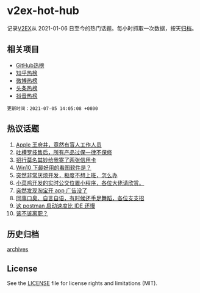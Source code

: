 # v2ex-hot-hub

 记录[V2EX](https://www.v2ex.com/)从 2021-01-06 日至今的热门话题。每小时抓取一次数据，按天[归档](archives)。
 
 ## 相关项目

- [GitHub热榜](https://github.com/snaildev/github-hot-hub)
- [知乎热榜](https://github.com/snaildev/zhihu-hot-hub)
- [微博热榜](https://github.com/snaildev/weibo-hot-hub)
- [头条热榜](https://github.com/snaildev/toutiao-hot-hub)
- [抖音热榜](https://github.com/snaildev/douyin-hot-hub)


 `更新时间：2021-07-05 14:05:08 +0800`

## 热议话题

1. [Apple 王府井，竟然有盲人工作人员](https://www.v2ex.com/t/787503)
1. [吐槽罗技售后，所有产品过保一律不保修](https://www.v2ex.com/t/787561)
1. [招行莫名其妙给我寄了两张信用卡](https://www.v2ex.com/t/787551)
1. [Win10 下最好用的看图软件是？](https://www.v2ex.com/t/787453)
1. [突然非常厌烦开发，极度不想上班，怎么办](https://www.v2ex.com/t/787520)
1. [小菜鸡开发的实时公交位置小程序，各位大佬请欣赏。](https://www.v2ex.com/t/787522)
1. [突然发现淘宝开 app 广告没了](https://www.v2ex.com/t/787460)
1. [同事口臭、自言自语，有时候还手足舞蹈，各位支支招](https://www.v2ex.com/t/787532)
1. [这 postman 启动速度比 IDE 还慢](https://www.v2ex.com/t/787560)
1. [该不该离职？](https://www.v2ex.com/t/787457)

## 历史归档

[archives](archives)

## License

See the [LICENSE](LICENSE) file for license rights and limitations (MIT).
